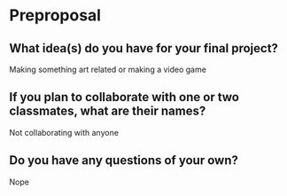 # Preproposal

## What idea(s) do you have for your final project?

Making something art related or making a video game

## If you plan to collaborate with one or two classmates, what are their names?

Not collaborating with anyone

## Do you have any questions of your own?

Nope
